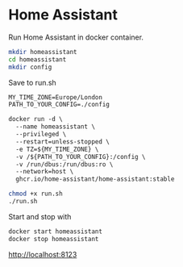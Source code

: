 # Home Assistant

Run Home Assistant in docker container.

```sh
mkdir homeassistant
cd homeassistant
mkdir config
```

Save to run.sh

```txt
MY_TIME_ZONE=Europe/London
PATH_TO_YOUR_CONFIG=./config

docker run -d \
  --name homeassistant \
  --privileged \
  --restart=unless-stopped \
  -e TZ=${MY_TIME_ZONE} \
  -v /${PATH_TO_YOUR_CONFIG}:/config \
  -v /run/dbus:/run/dbus:ro \
  --network=host \
  ghcr.io/home-assistant/home-assistant:stable
```

```sh
chmod +x run.sh
./run.sh
```

Start and stop with

```sh
docker start homeassistant
docker stop homeassistant
```


<http://localhost:8123>
